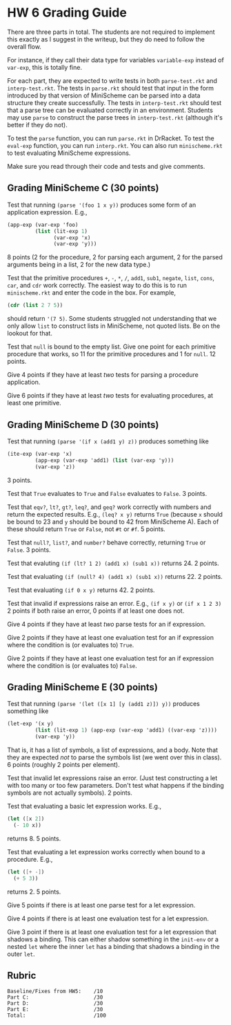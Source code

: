 # HW 6 Grading Guide

There are three parts in total. The students are not required to implement this
exactly as I suggest in the writeup, but they do need to follow the overall flow.

For instance, if they call their data type for variables `variable-exp` instead of `var-exp`, this is totally fine. 

For each part, they are expected to write tests in both `parse-test.rkt` and
`interp-test.rkt`. The tests in `parse.rkt` should test that input in the form
introduced by that version of MiniScheme can be parsed into a data structure
they create successfully. The tests in `interp-test.rkt` should test that a
parse tree can be evaluated correctly in an environment. Students may use
`parse` to construct the parse trees in `interp-test.rkt` (although it's
better if they do not).

To test the `parse` function, you can run `parse.rkt` in DrRacket. To test the
`eval-exp` function, you can run `interp.rkt`. You can also run
`minischeme.rkt` to test evaluating MiniScheme expressions.

Make sure you read through their code and tests and give comments.

## Grading MiniScheme C (30 points)

Test that running `(parse '(foo 1 x y))` produces some form of an application
expression. E.g.,
```scheme
(app-exp (var-exp 'foo)
         (list (lit-exp 1)
               (var-exp 'x)
               (var-exp 'y)))
```
8 points (2 for the procedure, 2 for parsing each argument, 2 for the parsed arguments being in a list, 2 for the new data type.)

Test that the primitive procedures `+`, `-`, `*`, `/`, `add1`, `sub1`,
`negate`, `list`, `cons`, `car`, and `cdr` work correctly. The easiest way to
do this is to run `minischeme.rkt` and enter the code in the box. For example,
```scheme
(cdr (list 2 7 5))
```
should return `'(7 5)`. Some students struggled not understanding that we only allow `list` to construct lists in MiniScheme, not quoted lists. Be on the lookout for that.

Test that `null` is bound to the empty list. Give one
point for each primitive procedure that works, so 11 for the primitive procedures and 1 for `null`. 12 points.

Give 4 points if they have at least _two_ tests for parsing a procedure
application.

Give 6 points if they have at least _two_ tests for evaluating procedures, at least one primitive. 

## Grading MiniScheme D (30 points)

Test that running `(parse '(if x (add1 y) z))` produces something like
```scheme
(ite-exp (var-exp 'x)
         (app-exp (var-exp 'add1) (list (var-exp 'y)))
         (var-exp 'z))
```
3 points.

Test that `True` evaluates to `True` and `False` evaluates to `False`. 3
points.

Test that `eqv?`, `lt?`, `gt?`, `leq?`, and `geq?` work correctly with numbers
and return the expected results. E.g., `(leq? x y)` returns `True` (because
`x` should be bound to 23 and `y` should be bound to 42 from MiniScheme A).
Each of these should return `True` or `False`, not `#t` or `#f`. 5 points.

Test that `null?`, `list?`, and `number?` behave correctly, returning `True`
or `False`. 3 points.

Test that evaluting `(if (lt? 1 2) (add1 x) (sub1 x))` returns 24. 2 points.

Test that evaluating `(if (null? 4) (add1 x) (sub1 x))` returns 22. 2 points.

Test that evaluating `(if 0 x y)` returns 42. 2 points.

Test that invalid if expressions raise an error. E.g., `(if x y)` or `(if x 1
2 3)` 2 points if both raise an error, 0 points if at least one does not.

Give 4 points if they have at least _two_ parse tests for an if expression.

Give 2 points if they have at least one evaluation test for an if expression
where the condition is (or evaluates to) `True`.

Give 2 points if they have at least one evaluation test for an if expression
where the condition is (or evaluates to) `False`.

## Grading MiniScheme E (30 points)

Test that running `(parse '(let ([x 1] [y (add1 z)]) y))` produces something
like
```scheme
(let-exp '(x y)
         (list (lit-exp 1) (app-exp (var-exp 'add1) ((var-exp 'z))))
         (var-exp 'y))
```
That is, it has a list of symbols, a list of expressions, and a body. Note that they are expected _not_ to parse the symbols list (we went over this in class). 6 points (roughly 2 points per element).

Test that invalid let expressions raise an error. (Just test constructing a
let with too many or too few parameters. Don't test what happens if the
binding symbols are not actually symbols). 2 points.

Test that evaluating a basic let expression works. E.g.,
```scheme
(let ([x 2])
  (- 10 x))
```
returns 8. 5 points.

Test that evaluating a let expression works correctly when bound to a procedure. E.g.,
```scheme
(let ([+ -])
  (+ 5 3))
```
returns 2. 5 points.

Give 5 points if there is at least one parse test for a let expression.

Give 4 points if there is at least one evaluation test for a let expression.

Give 3 point if there is at least one evaluation test for a let expression
that shadows a binding. This can either shadow something in the `init-env` or
a nested `let` where the inner `let` has a binding that shadows a binding in
the outer `let`.

## Rubric 
```
Baseline/Fixes from HW5:    /10
Part C:                     /30
Part D:                     /30
Part E:                     /30
Total:                      /100
```